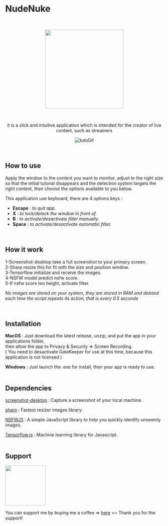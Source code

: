 # NudeNuke

<br>


<p align="center">
<img width=250px src="https://github.com/ixiLod/NudeNuke/assets/51421090/661e1fcd-4ee9-4e9e-9a9e-817397eba22e">
</p>

<br>

<p align="center">
  it is a slick and intuitive application which is intended for the creator of live content, such as streamers
</p>

<p align="center">
  <img src="static/assets/tutogifanim.gif" alt="tutoGif">
</p>

<br>

## How to use

Apply the window to the content you want to monitor, adjust to the right size so that the initial tutorial disappears and the detection system targets the right content, then choose the options available to you below.

This application use keyboard, there are 4 options keys :
- **Escape** : *to quit app.*
- **X** : *to lock/delock the window in front of.*
- **B** : *to activate/desactivate filter manually.*
- **Space** : *to activate/desactivate automatic filter.*

<br>

## How it work

1-Screenshot-desktop take a full screenshot to your primary screen.<br>
2-Sharp resize this for fit with the size and position window.<br>
3-Tensorflow initialize and receive the images.<br>
4-NSFW model predict nsfw score.<br>
5-If nsfw score too height, activate filter.<br>

*No images are stored on your system, they are stored in RAM and deleted each time the script repeats its action, that is every 0.5 seconds*

<br>

## Installation

**MacOS** : Just download the latest release, unzip, and put the app in your applications folder, <br>then allow the app to Privacy & Security => Screen Recording.<br>
( You need to desactivate GateKeeper for use at this time, because this application is not licensed )

**Windows** : Just launch the .exe for install, then your app is ready to use.
<br><br>

## Dependencies

[screenshot-desktop](https://github.com/bencevans/screenshot-desktop) : Capture a screenshot of your local machine.<br>

[sharp](https://sharp.pixelplumbing.com/) : Fastest resizer images library.<br>

[NSFWJS](https://github.com/infinitered/nsfwjs) : A simple JavaScript library to help you quickly identify unseemly images.<br>

[Tensorflow.js](https://www.tensorflow.org/js) : Machine learning library for Javascript.<br>
<br>

## Support 
<img src="https://github.com/ixiLod/NudeNuke/assets/51421090/2273f1d9-7346-47b7-8aa2-2197db33488d" width="128">  

You can support me by buying me a coffee => [here](https://www.buymeacoffee.com/vrh9ft859hx) <= 
 Thank you for the support!
